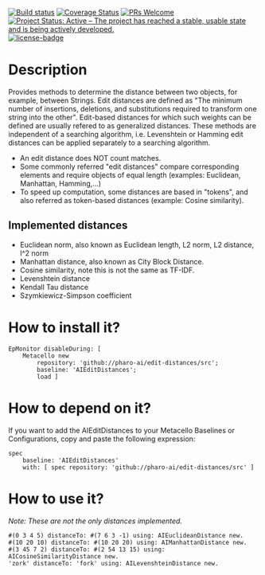 [![Build status](https://github.com/pharo-ai/edit-distances/workflows/CI/badge.svg)](https://github.com/pharo-ai/edit-distances/actions/workflows/test.yml)
[![Coverage Status](https://coveralls.io/repos/github/pharo-ai/edit-distances/badge.svg?branch=master)](https://coveralls.io/github/pharo-ai/edit-distances?branch=master)
[![PRs Welcome](https://img.shields.io/badge/PRs-welcome-brightgreen.svg?style=flat-square)](http://makeapullrequest.com)
[![Project Status: Active – The project has reached a stable, usable state and is being actively developed.](http://www.repostatus.org/badges/latest/active.svg)](http://www.repostatus.org/#active)
[![license-badge](https://img.shields.io/badge/license-MIT-blue.svg)](https://img.shields.io/badge/license-MIT-blue.svg)

# Description

Provides methods to determine the distance between two objects, for example, between Strings. Edit distances are defined as "The minimum number of insertions, deletions, and substitutions required to transform one string into the other". Edit-based distances for which such weights can be defined are usually refered to as generalized distances. These methods are independent of a searching algorithm, i.e. Levenshtein or Hamming edit distances can be applied separately to a searching algorithm.

  - An edit distance does NOT count matches.
  - Some commonly referred "edit distances" compare corresponding elements and require objects of equal length (examples: Euclidean, Manhattan, Hamming,...)
  - To speed up computation, some distances are based in "tokens", and also referred as token-based distances (example: Cosine similarity).

## Implemented distances

  - Euclidean norm, also known as Euclidean length, L2 norm, L2 distance, l^2 norm
  - Manhattan distance, also known as City Block Distance.
  - Cosine similarity, note this is not the same as TF-IDF.
  - Levenshtein distance
  - Kendall Tau distance
  - Szymkiewicz-Simpson coefficient

# How to install it?

[//]: # (pi)
```smalltalk
EpMonitor disableDuring: [
	Metacello new
		repository: 'github://pharo-ai/edit-distances/src';
		baseline: 'AIEditDistances';
		load ]
```

# How to depend on it?

If you want to add the AIEditDistances to your Metacello Baselines or Configurations, copy and paste the following expression:
```smalltalk
spec
	baseline: 'AIEditDistances' 
	with: [ spec repository: 'github://pharo-ai/edit-distances/src' ]
```

# How to use it?
*Note: These are not the only distances implemented.*
```smalltalk  
#(0 3 4 5) distanceTo: #(7 6 3 -1) using: AIEuclideanDistance new.
#(10 20 10) distanceTo: #(10 20 20) using: AIManhattanDistance new.
#(3 45 7 2) distanceTo: #(2 54 13 15) using: AICosineSimilarityDistance new.
'zork' distanceTo: 'fork' using: AILevenshteinDistance new.
```
